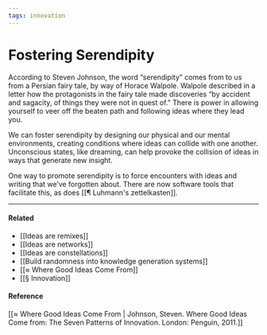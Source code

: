 ```yaml
---
tags: innovation
---
```

# Fostering Serendipity

According to Steven Johnson, the word “serendipity” comes from to us from a Persian fairy tale, by way of Horace Walpole. Walpole described in a letter how the protagonists in the fairy tale made discoveries “by accident and sagacity, of things they were not in quest of.” There is power in allowing yourself to veer off the beaten path and following ideas where they lead you.

We can foster serendipity by designing our physical and our mental environments, creating conditions where ideas can collide with one another. Unconscious states, like dreaming, can help provoke the collision of ideas in ways that generate new insight.

One way to promote serendipity is to force encounters with ideas and writing that we’ve forgotten about. There are now software tools that facilitate this, as does [[¶ Luhmann's zettelkasten]].

---

#### Related
- [[Ideas are remixes]]
- [[Ideas are networks]]
- [[Ideas are constellations]]
- [[Build randomness into knowledge generation systems]]
- [[≈ Where Good Ideas Come From]]
- [[§ Innovation]]

#### Reference

[[≈ Where Good Ideas Come From | Johnson, Steven. Where Good Ideas Come from: The Seven Patterns of Innovation. London: Penguin, 2011.]]
